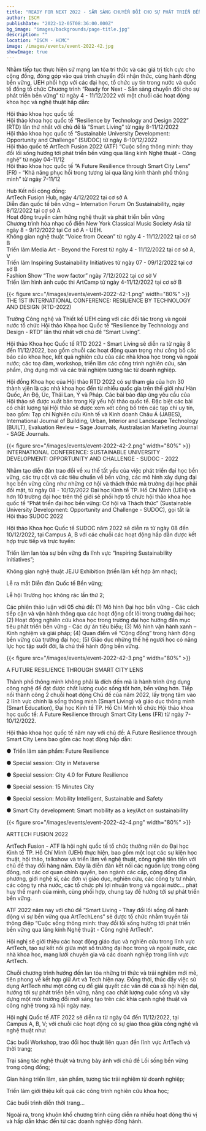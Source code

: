 ```yaml
---
title: "READY FOR NEXT 2022 - SẴN SÀNG CHUYỂN ĐỔI CHO SỰ PHÁT TRIỂN BỀN VỮNG"
author: ISCM
publishDate: "2022-12-05T08:36:00.000Z"
bg_image: "images/backgrounds/page-title.jpg"
description: "" 
location: "ISCM - HCMC"
image: /images/events/event-2022-42.jpg
showImage: true
---
```

Nhằm tiếp tục thực hiện sứ mạng lan tỏa tri thức và các giá trị tích cực cho cộng đồng, đóng góp vào quá trình chuyển đổi nhận thức, cùng hành động bền vững, UEH phối hợp với các đại học, tổ chức uy tín trong nước và quốc tế đồng tổ chức Chương trình “Ready for Next - Sẵn sàng chuyển đổi cho sự phát triển bền vững” từ ngày 4 - 11/12/2022 với một chuỗi các hoạt động khoa học và nghệ thuật hấp dẫn:

Hội thảo khoa học quốc tế:\
Hội thảo khoa học quốc tế “Resilience by Technology and Design 2022” (RTD) lần thứ nhất với chủ đề là “Smart Living” từ ngày 8-11/12/2022\
Hội thảo khoa học quốc tế “Sustainable University Development: Opportunity and Challenge” (SUDOC) từ ngày 8-10/12/2022\
Hội thảo quốc tế ArtTech Fusion 2022 (ATF) “Cuộc sống thông minh: thay đổi lối sống hướng tới phát triển bền vững qua lăng kính Nghệ thuật - Công nghệ” từ ngày 04-11/12\
Hội thảo khoa học quốc tế “A Future Resilience through Smart City Lens” (FR) - “Khả năng phục hồi trong tương lai qua lăng kính thành phố thông minh” từ ngày 7-11/12

Hub Kết nối cộng đồng:\
ArtTech Fusion Hub, ngày 4/12/2022 tại cơ sở A\
Diễn đàn quốc tế bền vững – Internation Forum On Sustainability, ngày 8/12/2022 tại cơ sở A\
Hoạt động truyền cảm hứng nghệ thuật và phát triển bền vững\
Chương trình hòa nhạc cổ điển New York Classical Music Society Asia từ ngày 8 - 9/12/2022 tại Cơ sở A - UEH.\
Không gian nghệ thuật “Voice from Ocean” từ ngày 4 - 11/12/2022 tại cơ sở B\
Triển lãm Media Art - Beyond the Forest từ ngày 4 - 11/12/2022 tại cơ sở A, V\
Triển lãm Inspiring Sustainability Initiatives từ ngày 07 - 09/12/2022 tại cơ sở B\
Fashion Show “The wow factor” ngày 7/12/2022 tại cơ sở V\
Triển lãm hình ảnh cuộc thi ArtCamp từ ngày 4-11/12/2022 tại cơ sở B

{{< figure src="/images/events/event-2022-42-1.png" width="80%" >}}
THE 1ST INTERNATIONAL CONFERENCE: RESILIENCE BY TECHNOLOGY AND DESIGN (RTD-2022)

Trường Công nghệ và Thiết kế UEH cùng với các đối tác trong và ngoài nước tổ chức Hội thảo Khoa học Quốc tế “Resilience by Technology and Design - RTD” lần thứ nhất với chủ đề “Smart Living”.

Hội thảo Khoa học Quốc tế RTD 2022 - Smart Living sẽ diễn ra từ ngày 8 đến 11/12/2022, bao gồm chuỗi các hoạt động quan trọng như công bố các báo cáo khoa học, kết quả nghiên cứu của các nhà khoa học trong và ngoài nước; các toạ đàm, workshop, triển lãm các công trình nghiên cứu, sản phẩm, ứng dụng mới và các trải nghiệm tương tác từ doanh nghiệp.

Hội đồng Khoa học của Hội thảo RTD 2022 có sự tham gia của hơn 30 thành viên là các nhà khoa học đến từ nhiều quốc gia trên thế giới như Hàn Quốc, Ấn Độ, Úc, Thái Lan, Ý và Pháp. Các bài báo đáp ứng yêu cầu của Hội thảo sẽ được xuất bản trong Kỷ yếu hội thảo quốc tế. Đặc biệt các bài có chất lượng tại Hội thảo sẽ được xem xét công bố trên các tạp chí uy tín, bao gồm: Tạp chí Nghiên cứu Kinh tế và Kinh doanh Châu Á (JABES), International Journal of Building, Urban, Interior and Landscape Technology (BUILT), Evaluation Review – Sage Journals, Australasian Marketing Journal - SAGE Journals.

{{< figure src="/images/events/event-2022-42-2.png" width="80%" >}}
INTERNATIONAL CONFERENCE: SUSTAINABLE UNIVERSITY DEVELOPMENT: OPPORTUNITY AND CHALLENGE - SUDOC - 2022

Nhằm tạo diễn đàn trao đổi về xu thế tất yếu của việc phát triển đại học bền vững, các trụ cột và các tiêu chuẩn về bền vững, các mô hình xây dựng đại học bền vững cũng như những cơ hội và thách thức mà trường đại học phải đối mặt, từ ngày 08 - 10/12/2022 Đại học Kinh tế TP. Hồ Chí Minh (UEH) và hơn 10 trường đại học trên thế giới sẽ phối hợp tổ chức hội thảo khoa học quốc tế “Phát triển đại học bền vững: Cơ hội và Thách thức” (Sustainable University Development: Opportunity and Challenge - SUDOC), gọi tắt là Hội thảo SUDOC 2022

Hội thảo Khoa học Quốc tế SUDOC năm 2022 sẽ diễn ra từ ngày 08 đến 10/12/2022, tại Campus A, B với các chuỗi các hoạt động hấp dẫn được kết hợp trực tiếp và trực tuyến:

Triển lãm lan tỏa sự bền vững đa lĩnh vực “Inspiring Sustainability Initiatives”;

Không gian nghệ thuật JEJU Exhibition (triển lãm kết hợp âm nhạc);

Lễ ra mắt Diễn đàn Quốc tế Bền vững;

Lễ hội Trường học không rác lần thứ 2;

Các phiên thảo luận với 05 chủ đề: (1) Mô hình Đại học bền vững - Các cách tiếp cận và vận hành thông qua các hoạt động cốt lõi trong trường đại học; (2) Hoạt động nghiên cứu khoa học trong trường đại học hướng đến mục tiêu phát triển bền vững - Các dự án tiêu biểu; (3) Mô hình vận hành xanh – Kinh nghiệm và giải pháp; (4) Quan điểm về “Cộng đồng” trong hành động bền vững của trường đại học; (5) Giáo dục những thế hệ người học có năng lực học tập suốt đời, là chủ thể hành động bền vững.

{{< figure src="/images/events/event-2022-42-3.png" width="80%" >}}

A FUTURE RESILIENCE THROUGH SMART CITY LENS

Thành phố thông minh không phải là đích đến mà là hành trình ứng dụng công nghệ để đạt được chất lượng cuộc sống tốt hơn, bền vững hơn. Tiếp nối thành công 2 chuỗi hoạt động Chủ đề của năm 2022, lấy trọng tâm vào 2 lĩnh vực chính là sống thông minh (Smart Living) và giáo dục thông minh (Smart Education), Đại học Kinh tế TP. Hồ Chí Minh tổ chức Hội thảo khoa học quốc tế: A Future Resilience through Smart City Lens (FR) từ ngày 7-10/12/2022.

Hội thảo khoa học quốc tế năm nay với chủ đề: A Future Resilience through Smart City Lens bao gồm các hoạt động hấp dẫn:

● Triển lãm sản phẩm: Future Resilience

● Special session: City in Metaverse

● Special session: City 4.0 for Future Resilience

● Special session: 15 Minutes City

● Special session: Mobility Intelligent, Sustainable and Safety

● Smart City development: Smart mobility as a key/Act on sustainability

{{< figure src="/images/events/event-2022-42-4.png" width="80%" >}}

ARTTECH FUSION 2022

ArtTech Fusion - ATF là hội nghị quốc tế tổ chức thường niên do Đại học Kinh tế TP. Hồ Chí Minh (UEH) thực hiện, bao gồm một loạt các sự kiện học thuật, hội thảo, talkshow và triển lãm về nghệ thuật, công nghệ tiên tiến với chủ đề thay đổi hàng năm. Đây là diễn đàn kết nối các nguồn lực trong cộng đồng, nơi các cơ quan chính quyền, ban ngành các cấp, cộng đồng địa phương, giới nghệ sĩ, các đơn vị giáo dục, nghiên cứu, các công ty tư nhân, các công ty nhà nước, các tổ chức phi lợi nhuận trong và ngoài nước… phát huy thế mạnh của mình, cùng phối hợp, chung tay để hướng tới sự phát triển bền vững.

ATF 2022 năm nay với chủ đề “Smart Living - Thay đổi lối sống để hành động vì sự bền vững qua ArtTechLens” sẽ được tổ chức nhằm truyền tải thông điệp “Cuộc sống thông minh: thay đổi lối sống hướng tới phát triển bền vững qua lăng kính Nghệ thuật - Công nghệ ArtTech”.

Hội nghị sẽ giới thiệu các hoạt động giáo dục và nghiên cứu trong lĩnh vực ArtTech, tạo sự kết nối giữa một số trường đại học trong và ngoài nước, các nhà khoa học, mạng lưới chuyên gia và các doanh nghiệp trong lĩnh vực ArtTech.

Chuỗi chương trình hướng đến lan tỏa những tri thức và trải nghiệm mới mẻ, tiên phong về kết hợp giữ Art và Tech hiện nay. Đồng thời, thúc đẩy việc sử dụng ArtTech như một công cụ để giải quyết các vấn đề của xã hội hiện đại, hướng tới sự phát triển bền vững, nâng cao chất lượng cuộc sống và xây dựng một môi trường đổi mới sáng tạo trên các khía cạnh nghệ thuật và công nghệ trong xã hội ngày nay.

Hội nghị Quốc tế ATF 2022 sẽ diễn ra từ ngày 04 đến 11/12/2022, tại Campus A, B, V; với chuỗi các hoạt động có sự giao thoa giữa công nghệ và nghệ thuật như:

Các buổi Workshop, trao đổi học thuật liên quan đến lĩnh vực ArtTech và thời trang;

Trại sáng tác nghệ thuật và trưng bày ảnh với chủ đề Lối sống bền vững trong cộng đồng;

Gian hàng triển lãm, sản phẩm, tương tác trải nghiệm từ doanh nghiệp;

Triển lãm giới thiệu kết quả các công trình nghiên cứu khoa học;

Các buổi trình diễn thời trang…

Ngoài ra, trong khuôn khổ chương trình cũng diễn ra nhiều hoạt động thú vị và hấp dẫn khác đến từ các doanh nghiệp đồng hành.
